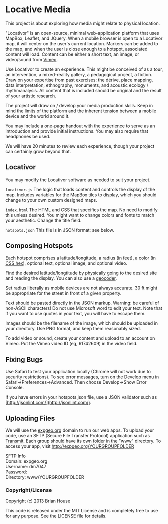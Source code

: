 Locative Media
==============

This project is about exploring how media might relate to physical location. 

"Locativor" is an open-source, minimal web-application platform that uses MapBox, Leaflet, and JQuery. When a mobile browser is open to a Locativor map, it will center on the user's current location. Markers can be added to the map, and when the user is close enough to a hotspot, associated content will load. Content can be either a short text, an image, or video/sound from [Vimeo](http://vimeo.com).

Use Locativor to create an experience. This might be conceived of as a tour, an intervention, a mixed-reality gallery, a pedagogical project, a fiction. Draw on your expertise from past exercises: the dérive, place mapping, data interpretation, ethnography, monuments, and acoustic ecology / rhythmanalysis. All content that is included should be original and the result of your artistic research.

The project will draw on / develop your media production skills. Keep in mind the limits of the platform and the inherent tension between a mobile device and the world around it.

You may include a one-page handout with the experience to serve as an introduction and provide initial instructions. You may also require that headphones be used.

We will have 20 minutes to review each experience, though your project can certainly grow beyond that.


Locativor
---------

You may modify the Locativor software as needed to suit your project.

`locativor.js` The logic that loads content and controls the display of the map. Includes variables for the MapBox tiles to display, which you should change to your own custom designed maps. 

`index.html` The HTML and CSS that specifies the map. No need to modify this unless desired. You might want to change colors and fonts to match your aesthetic. Change the title field.

`hotspots.json` This file is in JSON format; see below.


Composing Hotspots
------------------

Each hotspot comprises a latitude/longitude, a radius (in feet), a color (in [CSS hex](http://www.w3schools.com/tags/ref_colorpicker.asp)), optional text, optional image, and optional video.

Find the desired latitude/longtitude by physically going to the desired site and reading the display. You can also use a [geocoder](http://geocoder.us).

Set radius liberally as mobile devices are not always accurate. 30 ft might be appropriate for the street in front of a given property.

Text should be pasted directly in the JSON markup. Warning: be careful of non-ASCII characters! Do not use Microsoft word to edit your text. Note that if you want to use quotes in your text, you will have to escape them.

Images should be the filename of the image, which should be uploaded in your directory. Use PNG format, and keep them reasonably sized.

To add video or sound, create your content and upload to an account on Vimeo. Put the Vimeo video ID (eg, 61742609) in the video field. 



Fixing Bugs
-----------

Use Safari to test your application locally (Chrome will not work due to security restrictions). To see error messages, turn on the Develop menu in Safari->Preferences->Advanced. Then choose Develop->Show Error Console.

If you have errors in your hotspots.json file, use a JSON validator such as [http://jsonlint.com/](http://jsonlint.com/).



Uploading Files
---------------

We will use the [expgeo.org](http://expgeo.org) domain to run our web apps. To upload your code, use an SFTP (Secure File Transfer Protocol) application such as [Transmit](http://panic.com/transmit/). Each group should have its own folder in the "www" directory. To access your app, visit http://expgeo.org/YOURGROUPFOLDER

SFTP Info  
Domain: expgeo.org  
Username: dm7047  
Password:  
Directory: www/YOURGROUPFOLDER  



### Copyright/License

Copyright (c) 2013 Brian House

This code is released under the MIT License and is completely free to use for any purpose. See the LICENSE file for details.

